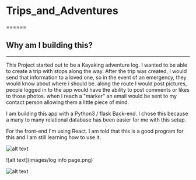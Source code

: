 # Trips_and_Adventures
======
## Why am I building this?
---
This Project started out to be a Kayaking adventure log. I wanted to be able to create a trip with stops along the way. After the trip was created, I would send that information to a loved one, so in the event of an emergency, they would know about where i should be. along the route I would post pictures, people logged in to the app would have the ability to post comments or likes to those photos. when I reach a "marker" an email would be sent to my contact person allowing them a little piece of mind.

I am building this app with a Python3 / flask Back-end. I chose this because a many to many relational database has been easier for me with this setup.

For the front-end I'm using React. I am told that this is a good program for this and I am still learning how to use it.


 ![alt text](images/login.png)

 ![alt text](images/log info page.png)

 ![alt text](images/8D1BE83F-C631-406C-AA73-72F88914A796.jpeg)
